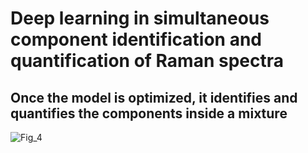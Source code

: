 # Deep learning in simultaneous component identification and quantification of Raman spectra 
## Once the model is optimized, it identifies and quantifies the components inside a mixture
![Fig_4](https://github.com/ZJiangsan/RamanSpectrumDecompositionFromRaw/assets/56995152/e40eb228-373a-40b1-ad6f-46a4513e0a18)
